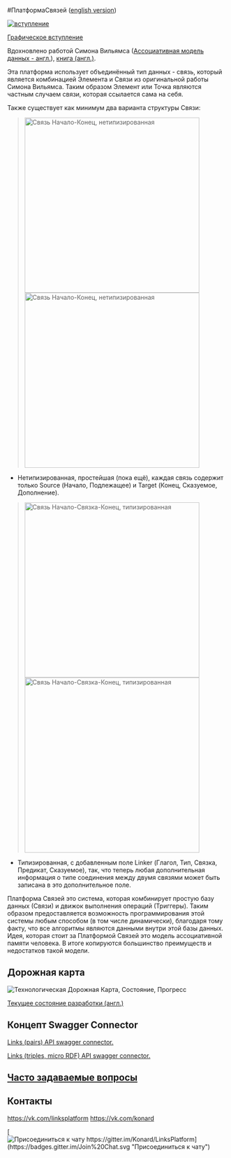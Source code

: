 #ПлатформаСвязей ([english version](https://github.com/Konard/LinksPlatform/blob/master/README.md))

[![вступление](https://raw.githubusercontent.com/Konard/LinksPlatform/master/doc/Intro/intro-animation-500.gif "вступление")](https://github.com/Konard/LinksPlatform/wiki/%D0%9E-%D1%82%D0%BE%D0%BC,-%D0%BA%D0%B0%D0%BA-%D0%B2%D1%81%D1%91-%D0%BD%D0%B0%D1%87%D0%B8%D0%BD%D0%B0%D0%BB%D0%BE%D1%81%D1%8C)

[Графическое вступление](https://github.com/Konard/LinksPlatform/wiki/%D0%9E-%D1%82%D0%BE%D0%BC,-%D0%BA%D0%B0%D0%BA-%D0%B2%D1%81%D1%91-%D0%BD%D0%B0%D1%87%D0%B8%D0%BD%D0%B0%D0%BB%D0%BE%D1%81%D1%8C)

Вдохновлено работой Симона Вильямса ([Ассоциативная модель данных - англ.](http://en.wikipedia.org/w/index.php?title=Associative_model_of_data&oldid=417122527)), [книга (англ.)](http://www.sentences.com/docs/other_docs/AMD.pdf).

Эта платформа использует объединённый тип данных - связь, который является комбинацией Элемента и Связи из оригинальной работы Симона Вильямса. Таким образом Элемент или Точка являются частным случаем связи, которая ссылается сама на себя.

Также существует как минимум два варианта структуры Связи:

> <img src="https://raw.githubusercontent.com/Konard/LinksPlatform/master/doc/ST.png" width="400" title="Связь Начало-Конец, нетипизированная" alt="Связь Начало-Конец, нетипизированная" />
> <img src="https://raw.githubusercontent.com/Konard/LinksPlatform/master/doc/ST-dots.png" width="400" title="Связь Начало-Конец, нетипизированная" alt="Связь Начало-Конец, нетипизированная" />

- Нетипизированная, простейшая (пока ещё), каждая связь содержит только Source (Начало, Подлежащее) и Target (Конец, Сказуемое, Дополнение).

> <img src="https://raw.githubusercontent.com/Konard/LinksPlatform/master/doc/SLT.png" width="400" title="Связь Начало-Связка-Конец, типизированная" alt="Связь Начало-Связка-Конец, типизированная" />
> <img src="https://raw.githubusercontent.com/Konard/LinksPlatform/master/doc/SLT-dots.png" width="400" title="Связь Начало-Связка-Конец, типизированная" alt="Связь Начало-Связка-Конец, типизированная" />

- Типизированная, с добавленным поле Linker (Глагол, Тип, Связка, Предикат, Сказуемое), так, что теперь любая дополнительная информация о типе соединения между двумя связями может быть записана в это дополнительное поле.

Платформа Связей это система, которая комбинирует простую базу данных (Связи) и движок выполнения операций (Триггеры). Таким образом предоставляется возможность программирования этой системы любым способом (в том числе динамически), благодаря тому факту, что все алгоритмы являются данными внутри этой базы данных. Идея, которая стоит за Платформой Связей это модель ассоциативной памяти человека. В итоге копируются большинство преимуществ и недостатков такой модели.

## Дорожная карта
![Технологическая Дорожная Карта, Состояние, Прогресс](https://raw.githubusercontent.com/Konard/LinksPlatform/master/doc/RoadMap-status-ru.png "Технологическая Дорожная Карта, Состояние, Прогресс")

[Текущее состояние разработки (англ.)](https://github.com/Konard/LinksPlatform/milestones)

## Концепт Swagger Connector

[Links (pairs) API swagger connector.](https://gist.github.com/Konard/c76f9948bb25a0d7aff1)

[Links (triples, micro RDF) API swagger connector.](https://gist.github.com/Konard/e6a0bff583bbca4d452b)

## [Часто задаваемые вопросы](https://github.com/Konard/LinksPlatform/wiki/%D0%A7%D0%90%D0%92%D0%9E)

## Контакты

https://vk.com/linksplatform
https://vk.com/konard

[![Присоединиться к чату https://gitter.im/Konard/LinksPlatform](https://badges.gitter.im/Join%20Chat.svg "Присоединиться к чату")](https://gitter.im/Konard/LinksPlatform?utm_source=badge&utm_medium=badge&utm_campaign=pr-badge&utm_content=badge)
